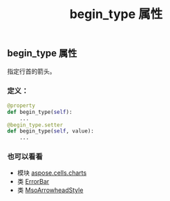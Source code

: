 ﻿---
title: begin_type 属性
second_title: Aspose.Cells for Python via .NET API 参考资料
description:
type: docs
weight: 60
url: /zh/python-net/aspose.cells.charts/errorbar/begin_type/
is_root: false
---
## begin_type 属性

指定行首的箭头。
### 定义：
```python
@property
def begin_type(self):
    ...
@begin_type.setter
def begin_type(self, value):
    ...
```

### 也可以看看
* 模块 [aspose.cells.charts](../../)
* 类 [ErrorBar](/cells/zh/python-net/aspose.cells.charts/errorbar)
* 类 [MsoArrowheadStyle](/cells/zh/python-net/aspose.cells.drawing/msoarrowheadstyle)
